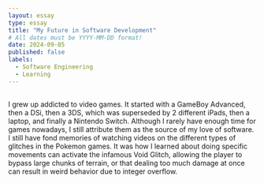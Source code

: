 ```yaml
---
layout: essay
type: essay
title: "My Future in Software Development"
# All dates must be YYYY-MM-DD format!
date: 2024-09-05
published: false
labels:
  - Software Engineering
  - Learning
---
```


## 
I grew up addicted to video games. It started with a GameBoy Advanced, then a DSi, then a 3DS, which was superseded by 2 different iPads, then a laptop, and finally a Nintendo Switch. Although I rarely have enough time for games nowadays, I still attribute them as the source of my love of software. I still have fond memories of watching videos on the different types of glitches in the Pokemon games. It was how I learned about doing specific movements can activate the infamous Void Glitch, allowing the player to bypass large chunks of terrain, or that dealing too much damage at once can result in weird behavior due to integer overflow. 

